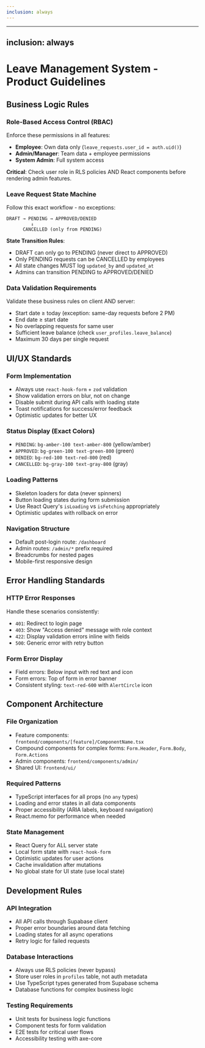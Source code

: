 ```yaml
---
inclusion: always
---
```


---
inclusion: always
---

# Leave Management System - Product Guidelines

## Business Logic Rules

### Role-Based Access Control (RBAC)
Enforce these permissions in all features:
- **Employee**: Own data only (`leave_requests.user_id = auth.uid()`)
- **Admin/Manager**: Team data + employee permissions
- **System Admin**: Full system access

**Critical**: Check user role in RLS policies AND React components before rendering admin features.

### Leave Request State Machine
Follow this exact workflow - no exceptions:
```
DRAFT → PENDING → APPROVED/DENIED
         ↓
      CANCELLED (only from PENDING)
```

**State Transition Rules**:
- DRAFT can only go to PENDING (never direct to APPROVED)
- Only PENDING requests can be CANCELLED by employees
- All state changes MUST log `updated_by` and `updated_at`
- Admins can transition PENDING to APPROVED/DENIED

### Data Validation Requirements
Validate these business rules on client AND server:
- Start date ≥ today (exception: same-day requests before 2 PM)
- End date ≥ start date
- No overlapping requests for same user
- Sufficient leave balance (check `user_profiles.leave_balance`)
- Maximum 30 days per single request

## UI/UX Standards

### Form Implementation
- Always use `react-hook-form` + `zod` validation
- Show validation errors on blur, not on change
- Disable submit during API calls with loading state
- Toast notifications for success/error feedback
- Optimistic updates for better UX

### Status Display (Exact Colors)
- `PENDING`: `bg-amber-100 text-amber-800` (yellow/amber)
- `APPROVED`: `bg-green-100 text-green-800` (green)
- `DENIED`: `bg-red-100 text-red-800` (red)
- `CANCELLED`: `bg-gray-100 text-gray-800` (gray)

### Loading Patterns
- Skeleton loaders for data (never spinners)
- Button loading states during form submission
- Use React Query's `isLoading` vs `isFetching` appropriately
- Optimistic updates with rollback on error

### Navigation Structure
- Default post-login route: `/dashboard`
- Admin routes: `/admin/*` prefix required
- Breadcrumbs for nested pages
- Mobile-first responsive design

## Error Handling Standards

### HTTP Error Responses
Handle these scenarios consistently:
- `401`: Redirect to login page
- `403`: Show "Access denied" message with role context
- `422`: Display validation errors inline with fields
- `500`: Generic error with retry button

### Form Error Display
- Field errors: Below input with red text and icon
- Form errors: Top of form in error banner
- Consistent styling: `text-red-600` with `AlertCircle` icon

## Component Architecture

### File Organization
- Feature components: `frontend/components/[feature]/ComponentName.tsx`
- Compound components for complex forms: `Form.Header`, `Form.Body`, `Form.Actions`
- Admin components: `frontend/components/admin/`
- Shared UI: `frontend/ui/`

### Required Patterns
- TypeScript interfaces for all props (no `any` types)
- Loading and error states in all data components
- Proper accessibility (ARIA labels, keyboard navigation)
- React.memo for performance when needed

### State Management
- React Query for ALL server state
- Local form state with `react-hook-form`
- Optimistic updates for user actions
- Cache invalidation after mutations
- No global state for UI state (use local state)

## Development Rules

### API Integration
- All API calls through Supabase client
- Proper error boundaries around data fetching
- Loading states for all async operations
- Retry logic for failed requests

### Database Interactions
- Always use RLS policies (never bypass)
- Store user roles in `profiles` table, not auth metadata
- Use TypeScript types generated from Supabase schema
- Database functions for complex business logic

### Testing Requirements
- Unit tests for business logic functions
- Component tests for form validation
- E2E tests for critical user flows
- Accessibility testing with axe-core